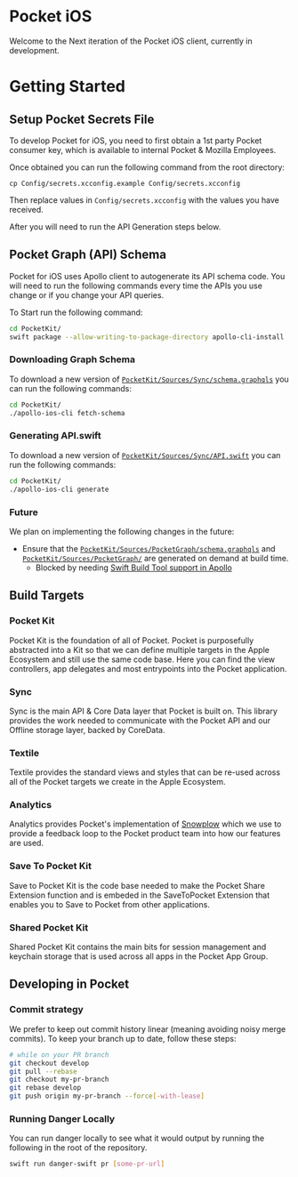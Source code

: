 # Pocket iOS

Welcome to the Next iteration of the Pocket iOS client, currently in development.

# Getting Started

## Setup Pocket Secrets File

To develop Pocket for iOS, you need to first obtain a 1st party Pocket consumer key, which is available to internal Pocket & Mozilla Employees.

Once obtained you can run the following command from the root directory:

```
cp Config/secrets.xcconfig.example Config/secrets.xcconfig
```

Then replace values in `Config/secrets.xcconfig` with the values you have received.

After you will need to run the API Generation steps below.

## Pocket Graph (API) Schema

Pocket for iOS uses Apollo client to autogenerate its API schema code. You will need to run the following commands every time the APIs you use change or if you change your API queries.

To Start run the following command:

```bash
cd PocketKit/
swift package --allow-writing-to-package-directory apollo-cli-install
```

### Downloading Graph Schema

To download a new version of [`PocketKit/Sources/Sync/schema.graphqls`](./PocketKit/Sources/Sync/schema.graphqls) you can run the following commands:

```bash
cd PocketKit/
./apollo-ios-cli fetch-schema
```

### Generating API.swift

To download a new version of [`PocketKit/Sources/Sync/API.swift`](./PocketKit/Sources/Sync/API.swift) you can run the following commands:

```bash
cd PocketKit/
./apollo-ios-cli generate
```

### Future

We plan on implementing the following changes in the future:

- Ensure that the [`PocketKit/Sources/PocketGraph/schema.graphqls`](./PocketKit/Sources/PocketGraph/schema.graphqls) and [`PocketKit/Sources/PocketGraph/`](./PocketKit/Sources/PocketGraph/) are generated on demand at build time.
  - Blocked by needing [Swift Build Tool support in Apollo](https://github.com/apollographql/apollo-ios/pull/2464)

## Build Targets

### Pocket Kit

Pocket Kit is the foundation of all of Pocket. Pocket is purposefully abstracted into a Kit so that we can define multiple targets in the Apple Ecosystem and still use the same code base. Here you can find the view controllers, app delegates and most entrypoints into the Pocket application.

### Sync

Sync is the main API & Core Data layer that Pocket is built on. This library provides the work needed to communicate with the Pocket API and our Offline storage layer, backed by CoreData.

### Textile

Textile provides the standard views and styles that can be re-used across all of the Pocket targets we create in the Apple Ecosystem.

### Analytics

Analytics provides Pocket's implementation of [Snowplow](https://github.com/snowplow/) which we use to provide a feedback loop to the Pocket product team into how our features are used.

### Save To Pocket Kit

Save to Pocket Kit is the code base needed to make the Pocket Share Extension function and is embeded in the SaveToPocket Extension that enables you to Save to Pocket from other applications.

### Shared Pocket Kit

Shared Pocket Kit contains the main bits for session management and keychain storage that is used across all apps in the Pocket App Group.

## Developing in Pocket

### Commit strategy

We prefer to keep out commit history linear (meaning avoiding noisy merge
commits). To keep your branch up to date, follow these steps:

```bash
# while on your PR branch
git checkout develop
git pull --rebase
git checkout my-pr-branch
git rebase develop
git push origin my-pr-branch --force[-with-lease]
```

### Running Danger Locally

You can run danger locally to see what it would output by running the following in the root of the repository.

```bash
swift run danger-swift pr [some-pr-url]
```
